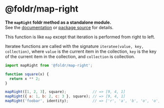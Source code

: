 # @foldr/map-right

**The `mapRight` foldr method as a standalone module.**    
See the [documentation](http://foldr.com/0.0.0/map-right) or [package source](https:/github.com/CloudVessel/foldr/blob/master/packages/categories/map-right/src/index.js) for details.

This function is like `map` except that iteration is performed from right to left.

Iteratee functions are called with the signature `iteratee(value, key, collection)`, where
`value` is the current item in the collection, `key` is the key of the current item in the
collection, and `collection` is collection.

```js
import mapRight from '@foldr/map-right';

function square(x) {
  return x ** 2;
}

mapRight([1, 2, 3], square);            // => [9, 4, 1]
mapRight({ a: 1, b: 2, c: 3 }, square); // => [9, 4, 1]
mapRight('foobar', identity);           // => ['r', 'a', 'b', 'o', 'o', 'f']
```
